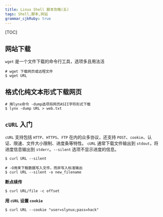 ```yaml
---
title: Linux Shell 脚本攻略(五)
tags: Shell,脚本,网站
grammar_cjkRuby: true
---
```


[TOC]

##  网站下载
`wget` 是一个文件下载的命令行工具，选项多且用法活
```bash?linenums
# wget 下载网页或远程文件
$ wget URL
```

##  格式化纯文本形式下载网页
```bash?linenums
# 用lynx命令 -dump选项将网页ASII字符形式下载
$ lynx -dump URL > web.txt
```

##  `cURL` 入门
`cURL` 支持包括 `HTTP`、`HTTPS`、`FTP` 在内的众多协议，还支持 `POST`、`cookie`、认证、限速、文件大小限制、进度条等特性。
`cURL` 通常下载文件输出到 `stdout`，将进度信息输出到 `stderr`。`--silent` 选项不显示进度的信息。
```bash?linenums
$ curl URL --silent

# -O用来下载数据写入文件，而非写入标准输出
$ curl URL --silent -o new_filename
```

**断点续传**
```bash?linenums
$ curl URL/file -c offset
```
**用 `cURL` 设置 `cookie`**
```bash?linenums
$ curl URL --cookie "user=slynux;pass=hack"
```




















